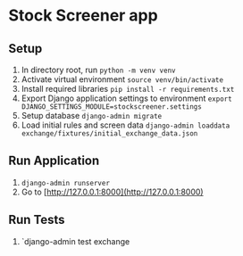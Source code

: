 # Stock Screener app

## Setup
1. In directory root, run `python -m venv venv`
2. Activate virtual environment `source venv/bin/activate`
3. Install required libraries `pip install -r requirements.txt`
4. Export Django application settings to environment `export DJANGO_SETTINGS_MODULE=stockscreener.settings`
5. Setup database `django-admin migrate`
6. Load initial rules and screen data `django-admin loaddata exchange/fixtures/initial_exchange_data.json`

## Run Application
1. `django-admin runserver`
2. Go to [http://127.0.0.1:8000](http://127.0.0.1:8000)

## Run Tests
1. `django-admin test exchange
